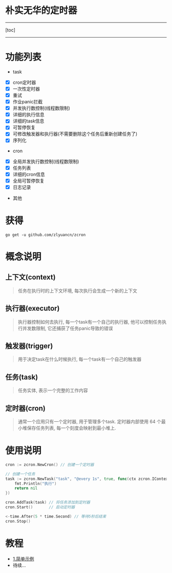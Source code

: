 # 朴实无华的定时器

---

[toc]

---

# 功能列表

+ task

- [x] cron定时器
- [x] 一次性定时器
- [x] 重试
- [x] 作业panic拦截
- [x] 并发执行数控制(线程数限制)
- [x] 详细的执行信息
- [x] 详细的task信息
- [x] 可暂停恢复
- [x] 可修改触发器和执行器(不需要删除这个任务后重新创建任务了)
- [x] 序列化

+ cron

- [x] 全局并发执行数控制(线程数限制)
- [x] 任务列表
- [x] 详细的cron信息
- [x] 全局可暂停恢复
- [x] 日志记录

+ 其他

# 获得

`go get -u github.com/zlyuancn/zcron`

# 概念说明

## 上下文(context)

> 任务在执行时的上下文环境, 每次执行会生成一个新的上下文

## 执行器(executor)

> 执行器控制如何去执行, 每一个task有一个自己的执行器, 他可以控制任务执行并发数限制, 它还捕获了任务panic导致的错误

## 触发器(trigger)

> 用于决定task在什么时候执行, 每一个task有一个自己的触发器

## 任务(task)

> 任务实体, 表示一个完整的工作内容

## 定时器(cron)

> 通常一个应用只有一个定时器, 用于管理多个task.
> 定时器内部使用 64 个最小堆保存任务列表, 每一个刻度会映射到最小堆上. 

# 使用说明

```go
cron := zcron.NewCron() // 创建一个定时器

// 创建一个任务
task := zcron.NewTask("task", "@every 1s", true, func(ctx zcron.IContext) (err error) {
    fmt.Println("执行")
    return nil
})

cron.AddTask(task) // 将任务添加到定时器
cron.Start()       // 启动定时器

<-time.After(5 * time.Second) // 等待5秒后结束
cron.Stop()
```

# 教程

+ [1.简单示例](example/e1.simple/main.go)
+ 待续...
